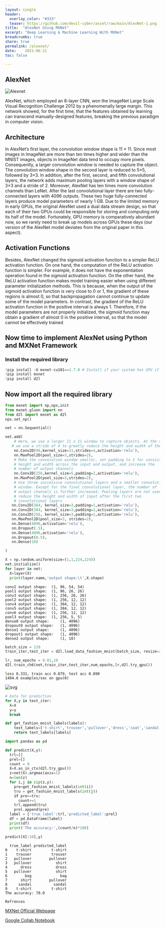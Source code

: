 ```yaml
---
layout: single
header:
  overlay_color: "#333"
  teaser: https://github.com/devil-cyber/asset/raw/main/AlexNet-1.png
title:  "AlexNet Using MXNet"
excerpt: "Deep Learning & Machine Learning With MXNet"
breadcrumbs: true
share: true
permalink: /alexnet/
date:    2021-06-21
toc: false

---
```


## AlexNet
![Alexnet](https://github.com/devil-cyber/asset/raw/main/AlexNet-1.png)

AlexNet, which employed an 8-layer CNN, won the ImageNet Large Scale Visual Recognition Challenge 2012 by a phenomenally large margin. This network showed, for the first time, that the
features obtained by learning can transcend manually-designed features, breaking the previous
paradigm in computer vision.

## Architecture
In AlexNetʼs first layer, the convolution window shape is 11 × 11. Since most images in ImageNet
are more than ten times higher and wider than the MNIST images, objects in ImageNet data tend
to occupy more pixels. Consequently, a larger convolution window is needed to capture the object.
The convolution window shape in the second layer is reduced to 5×5, followed by 3×3. In addition,
after the first, second, and fifth convolutional layers, the network adds maximum pooling layers
with a window shape of 3×3 and a stride of 2. Moreover, AlexNet has ten times more convolution
channels than LeNet.
After the last convolutional layer there are two fully-connected layers with 4096 outputs. These
two huge fully-connected layers produce model parameters of nearly 1 GB. Due to the limited
memory in early GPUs, the original AlexNet used a dual data stream design, so that each of their
two GPUs could be responsible for storing and computing only its half of the model. Fortunately,
GPU memory is comparatively abundant now, so we rarely need to break up models across GPUs
these days (our version of the AlexNet model deviates from the original paper in this aspect).

## Activation Functions
Besides, AlexNet changed the sigmoid activation function to a simpler ReLU activation function.
On one hand, the computation of the ReLU activation function is simpler. For example, it does
not have the exponentiation operation found in the sigmoid activation function. On the other
hand, the ReLU activation function makes model training easier when using different parameter
initialization methods. This is because, when the output of the sigmoid activation function is very
close to 0 or 1, the gradient of these regions is almost 0, so that backpropagation cannot continue
to update some of the model parameters. In contrast, the gradient of the ReLU activation function
in the positive interval is always 1. Therefore, if the model parameters are not properly initialized,
the sigmoid function may obtain a gradient of almost 0 in the positive interval, so that the model
cannot be effectively trained

## Now time to implement AlexNet using Python and MXNet Framework
### Install the required library
```python
!pip install -U mxnet-cu101==1.7.0 # Install if your system has GPU if not then ignore
!pip install mxnet 
!pip install d2l
```

## Now import all the required library

```python
from mxnet import np,npx,init
from mxnet.gluon import nn
from d2l import mxnet as d2l
npx.set_np()
```


```python
net = nn.Sequential()
```


```python
net.add(
    # Here, we use a larger 11 x 11 window to capture objects. At the same time,
   # we use a stride of 4 to greatly reduce the height and width of the output.
    nn.Conv2D(96,kernel_size=11,strides=4,activation='relu'),
    nn.MaxPool2D(pool_size=3,strides=2),
    # Make the convolution window smaller, set padding to 2 for consistent
    # height and width across the input and output, and increase the
    # number of output channels
    nn.Conv2D(256,kernel_size=5,padding=2,activation='relu'),
    nn.MaxPool2D(pool_size=3,strides=2),
    # Use three successive convolutional layers and a smaller convolution
    # window. Except for the final convolutional layer, the number of
    # output channels is further increased. Pooling layers are not used to
    # reduce the height and width of input after the first two
    # convolutional layers
   nn.Conv2D(384, kernel_size=3,padding=1,activation='relu'),
   nn.Conv2D(384, kernel_size=3,padding=1,activation='relu'),
   nn.Conv2D(256, kernel_size=3,padding=1,activation='relu'),
   nn.MaxPool2D(pool_size=3, strides=2),
   nn.Dense(4096,activation='relu'),
   nn.Dropout(.5),
   nn.Dense(4096,activation='relu'),
   nn.Dropout(0.5),
   nn.Dense(10)

)
```


```python
X = np.random.uniform(size=(1,1,224,224))
net.initialize()
for layer in net:
  X=layer(X)
  print(layer.name,'output shape:\t',X.shape)
```

    conv2 output shape:	 (1, 96, 54, 54)
    pool1 output shape:	 (1, 96, 26, 26)
    conv3 output shape:	 (1, 256, 26, 26)
    pool2 output shape:	 (1, 256, 12, 12)
    conv4 output shape:	 (1, 384, 12, 12)
    conv5 output shape:	 (1, 384, 12, 12)
    conv6 output shape:	 (1, 256, 12, 12)
    pool3 output shape:	 (1, 256, 5, 5)
    dense0 output shape:	 (1, 4096)
    dropout0 output shape:	 (1, 4096)
    dense1 output shape:	 (1, 4096)
    dropout1 output shape:	 (1, 4096)
    dense2 output shape:	 (1, 10)



```python
batch_size = 128
train_iter,test_iter = d2l.load_data_fashion_mnist(batch_size, resize=224)
```



```python
lr, num_epochs = 0.01,10
d2l.train_ch6(net,train_iter,test_iter,num_epochs,lr,d2l.try_gpu())
```

    loss 0.331, train acc 0.879, test acc 0.890
    1494.6 examples/sec on gpu(0)



    
![svg](https://raw.githubusercontent.com/devil-cyber/asset/main/output_6_1.svg)
    



```python
# Data for prediction
for X,y in test_iter:
  X=X
  y=y
  break
```


```python
def get_fashion_mnist_labels(labels):
    text_labels=['t-shirt','trouser','pullover','dress','coat','sandal','shirt','sneaker','bag','ankle boot']
    return text_labels[labels]
```


```python
import pandas as pd
```


```python
def predict(X,y):
  trl=[]
  prel=[]
  count = 0
  X=X.as_in_ctx(d2l.try_gpu())
  z=net(X).argmax(axis=1)
  n=len(z)
  for i,j in zip(z,y):
    pre=get_fashion_mnist_labels(int(i))
    tru = get_fashion_mnist_labels(int(j))
    if pre==tru:
      count+=1
    trl.append(tru)
    prel.append(pre)
  label = {'true_label':trl,'predicted_label':prel}
  df = pd.DataFrame(label)
  print(df)
  print('The accuracy:',(count/n)*100)
```


```python
predict(X[:10],y)
```

      true_label predicted_label
    0    t-shirt         t-shirt
    1    trouser         trouser
    2   pullover        pullover
    3   pullover           shirt
    4      dress           dress
    5   pullover           shirt
    6        bag             bag
    7      shirt        pullover
    8     sandal          sandal
    9    t-shirt         t-shirt
    The accuracy: 70.0
 `Refrences`
 
 [MXNet Official Webpage](https://mxnet.apache.org/versions/1.8.0/)
 
[Google Collab Notebook](https://gist.github.com/devil-cyber/5284c822a34d77207f981b5e91a68d43)
